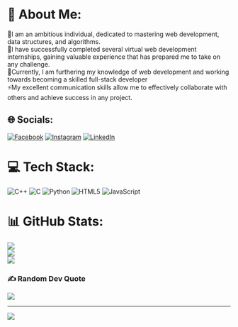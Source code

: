 # 💫 About Me:
🔭I am an ambitious individual, dedicated to mastering web development, data structures, and algorithms.<br>🤝I have successfully completed several virtual web development internships, gaining valuable experience that has prepared me to take on any challenge. <br>🌱Currently, I am furthering my knowledge of web development and working towards becoming a skilled full-stack developer<br>⚡My excellent communication skills allow me to effectively collaborate with others and achieve success in any project.


## 🌐 Socials:
[![Facebook](https://img.shields.io/badge/Facebook-%231877F2.svg?logo=Facebook&logoColor=white)](https://facebook.com/https://www.facebook.com/devashishmishra.dev/) [![Instagram](https://img.shields.io/badge/Instagram-%23E4405F.svg?logo=Instagram&logoColor=white)](https://instagram.com/https://www.instagram.com/dev__0233/) [![LinkedIn](https://img.shields.io/badge/LinkedIn-%230077B5.svg?logo=linkedin&logoColor=white)](https://linkedin.com/in/www.linkedin.com/in/devashish-mishra-947101241) 

# 💻 Tech Stack:
![C++](https://img.shields.io/badge/c++-%2300599C.svg?style=for-the-badge&logo=c%2B%2B&logoColor=white) ![C](https://img.shields.io/badge/c-%2300599C.svg?style=for-the-badge&logo=c&logoColor=white) ![Python](https://img.shields.io/badge/python-3670A0?style=for-the-badge&logo=python&logoColor=ffdd54) ![HTML5](https://img.shields.io/badge/html5-%23E34F26.svg?style=for-the-badge&logo=html5&logoColor=white) ![JavaScript](https://img.shields.io/badge/javascript-%23323330.svg?style=for-the-badge&logo=javascript&logoColor=%23F7DF1E)
# 📊 GitHub Stats:
![](https://github-readme-stats.vercel.app/api?username=Dev0233&theme=react&hide_border=true&include_all_commits=false&count_private=false)<br/>
![](https://github-readme-streak-stats.herokuapp.com/?user=Dev0233&theme=react&hide_border=true)<br/>
![](https://github-readme-stats.vercel.app/api/top-langs/?username=Dev0233&theme=react&hide_border=true&include_all_commits=false&count_private=false&layout=compact)

### ✍️ Random Dev Quote
![](https://quotes-github-readme.vercel.app/api?type=horizontal&theme=radical)

---
[![](https://visitcount.itsvg.in/api?id=Dev0233&icon=5&color=0)](https://visitcount.itsvg.in)

<!-- Proudly created with GPRM ( https://gprm.itsvg.in ) -->
